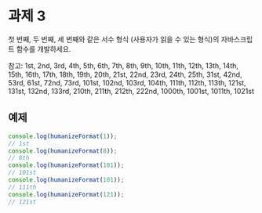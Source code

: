 # 과제 3

첫 번째, 두 번째, 세 번째와 같은 서수 형식 (사용자가 읽을 수 있는 형식)의 자바스크립트 함수를 개발하세요.

참고:
1st, 2nd, 3rd, 4th, 5th,
6th, 7th, 8th, 9th, 10th,
11th, 12th, 13th, 14th, 15th,
16th, 17th, 18th, 19th, 20th,
21st, 22nd, 23rd, 24th, 25th,
31st, 42nd, 53rd, 61st, 72nd,
73rd, 101st, 102nd, 103rd, 104th,
111th, 112th, 113th, 121st, 131st,
132nd, 133rd, 210th, 211th, 212th,
222nd, 1000th, 1001st, 1011th, 1021st

## 예제

```javascript
console.log(humanizeFormat(1));
// 1st
console.log(humanizeFormat(8));
// 8th
console.log(humanizeFormat(101));
// 101st
console.log(humanizeFormat(101));
// 111th
console.log(humanizeFormat(121));
// 121st
```
